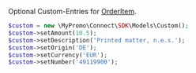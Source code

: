 Optional Custom-Entries for [OrderItem][OrderItem].

```php
$custom = new \MyPromo\Connect\SDK\Models\Custom();
$custom->setAmount(10.5);
$custom->setDescription('Printed matter, n.e.s.');
$custom->setOrigin('DE');
$custom->setCurrency('EUR');
$custom->setNumber('49119900');
```

[OrderItem]: OrderItem.md
